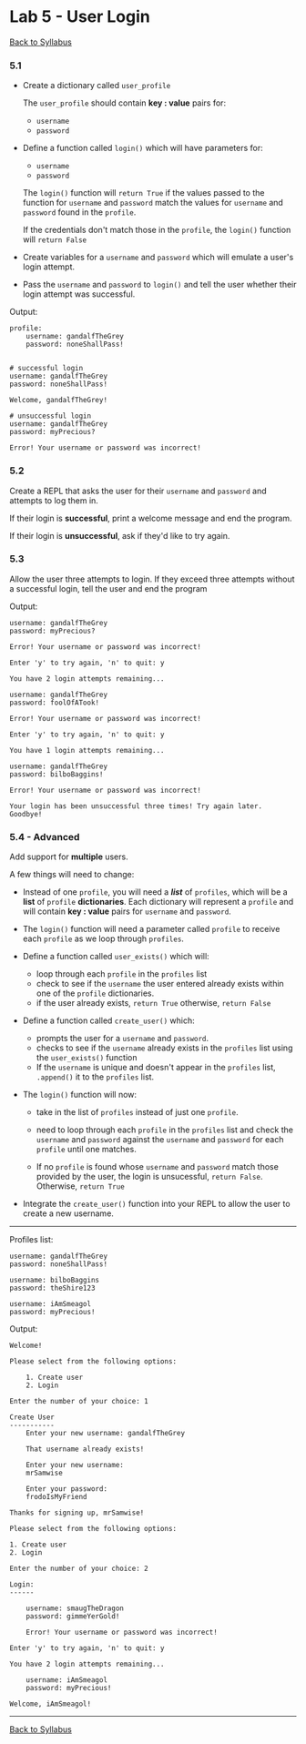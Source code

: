 # <a id="top"></a>Lab 5 - User Login

[Back to Syllabus](https://github.com/PdxCodeGuild/Programming102#top)

### **5.1**

- Create a dictionary called `user_profile`

    The `user_profile` should contain **key : value** pairs for:

    - `username`
    - `password`

- Define a function called `login()` which will have parameters for:
  -  `username`
  -  `password`

    The `login()` function will `return True` if the values passed to the function for `username` and `password` match the values for `username` and `password` found in the `profile`. 
    
    If the credentials don't match those in the `profile`, the `login()` function will `return False`

- Create variables for a `username` and `password` which will emulate a user's login attempt. 

- Pass the `username` and `password` to `login()` and tell the user whether their login attempt was successful.

Output:
    
    profile:
        username: gandalfTheGrey
        password: noneShallPass!


    # successful login
    username: gandalfTheGrey
    password: noneShallPass!

    Welcome, gandalfTheGrey!

    # unsuccessful login
    username: gandalfTheGrey
    password: myPrecious?

    Error! Your username or password was incorrect!

### **5.2**

Create a REPL that asks the user for their `username` and `password` and attempts to log them in. 

If their login is **successful**, print a welcome message and end the program.

If their login is **unsuccessful**, ask if they'd like to try again.

### **5.3**

Allow the user three attempts to login. If they exceed three attempts without a successful login, tell the user and end the program

Output:

    username: gandalfTheGrey
    password: myPrecious?

    Error! Your username or password was incorrect!

    Enter 'y' to try again, 'n' to quit: y

    You have 2 login attempts remaining...

    username: gandalfTheGrey
    password: foolOfATook!

    Error! Your username or password was incorrect!

    Enter 'y' to try again, 'n' to quit: y

    You have 1 login attempts remaining...

    username: gandalfTheGrey
    password: bilboBaggins!

    Error! Your username or password was incorrect!

    Your login has been unsuccessful three times! Try again later. Goodbye!


### **5.4 - Advanced**

Add support for **multiple** users.

A few things will need to change:

- Instead of one `profile`, you will need a ***list*** of `profiles`, which will be a **list** of `profile` **dictionaries**. Each dictionary will represent a `profile` and will contain **key : value** pairs for `username` and `password`.
  
- The `login()` function will need a parameter called `profile` to receive each `profile` as we loop through `profiles`.

- Define a function called `user_exists()` which will:
  - loop through each `profile` in the `profiles` list
  - check to see if the `username` the user entered already exists within one of the `profile` dictionaries.
  - if the user already exists, `return True` otherwise, `return False`

- Define a function called `create_user()` which:
  -  prompts the user for a `username` and `password`. 
  -  checks to see if the `username` already exists in the `profiles` list using the  `user_exists()` function
  -  If the `username` is unique and doesn't appear in the `profiles` list, `.append()` it to the `profiles` list. 

- The `login()` function will now:
  -  take in the list of `profiles` instead of just one `profile`.
  
  - need to loop through each `profile` in the `profiles` list and check the `username` and `password` against the `username` and `password` for each `profile` until one matches.
  
  - If no `profile` is found whose `username` and `password` match those provided by the user, the login is unsucessful, `return False`. Otherwise, `return True`

- Integrate the `create_user()` function into your REPL to allow the user to create a new username. 

---

Profiles list:
    
    username: gandalfTheGrey
    password: noneShallPass!

    username: bilboBaggins
    password: theShire123

    username: iAmSmeagol
    password: myPrecious!

    
Output:

    Welcome! 
    
    Please select from the following options:

        1. Create user
        2. Login

    Enter the number of your choice: 1

    Create User
    -----------
        Enter your new username: gandalfTheGrey

        That username already exists!

        Enter your new username:
        mrSamwise

        Enter your password: 
        frodoIsMyFriend

    Thanks for signing up, mrSamwise!

    Please select from the following options:

    1. Create user
    2. Login

    Enter the number of your choice: 2

    Login:
    ------

        username: smaugTheDragon
        password: gimmeYerGold!

        Error! Your username or password was incorrect!

    Enter 'y' to try again, 'n' to quit: y

    You have 2 login attempts remaining...

        username: iAmSmeagol
        password: myPrecious!

    Welcome, iAmSmeagol!

---

[Back to Syllabus](https://github.com/PdxCodeGuild/Programming102#top)